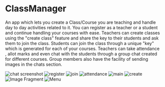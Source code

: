 # ClassManager
An app which lets you create a Class/Course you are teaching and handle day to day activities related to it.
You can register as a teacher or a student and continue handling your courses with ease.
Teachers can create classes using the "create class" feature and share the key to their students and ask them to join the class.
Students can join the class through a unique "key" which is generated for each of your courses.
Teachers can take attendance , allot marks and even chat with the students through a group chat created for different courses.
Group members also have the facility of sending images in the chats section.

![chat screenshot](https://i.imgur.com/rOtQUqml.jpg)
![register](https://i.imgur.com/ACAJ7tRl.jpg)
![join](https://i.imgur.com/GARFKAxl.jpg)
![attendance](https://i.imgur.com/dp3X7Aul.jpg)
![main](https://i.imgur.com/VO85YY3l.jpg)
![create](https://i.imgur.com/dQQSvqRl.jpg)
![Image Fragment](https://i.imgur.com/qTVmGBjl.jpg)
![Menu](https://i.imgur.com/hKoCGdFl.jpg)
